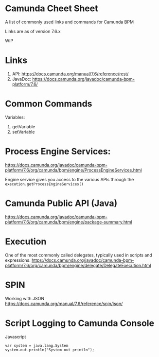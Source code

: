 # Camunda Cheet Sheet

A list of commonly used links and commands for Camunda BPM

Links are as of version 7.6.x

WIP


# Links

1. API: https://docs.camunda.org/manual/7.6/reference/rest/
1. JavaDoc: https://docs.camunda.org/javadoc/camunda-bpm-platform/7.6/


# Common Commands

Variables:

1. getVariable
1. setVariable


# Process Engine Services:

https://docs.camunda.org/javadoc/camunda-bpm-platform/7.6/org/camunda/bpm/engine/ProcessEngineServices.html

Engine service gives you access to the various APIs through the `execution.getProcessEngineServices()`

# Camunda Public API (Java)

https://docs.camunda.org/javadoc/camunda-bpm-platform/7.6/org/camunda/bpm/engine/package-summary.html


# Execution

One of the most commonly called delegates, typically used in scripts and expressions.
https://docs.camunda.org/javadoc/camunda-bpm-platform/7.6/org/camunda/bpm/engine/delegate/DelegateExecution.html

# SPIN

Working with JSON
https://docs.camunda.org/manual/7.6/reference/spin/json/



# Script Logging to Camunda Console

Javascript
```
var system = java.lang.System
system.out.println("System out println");
```

